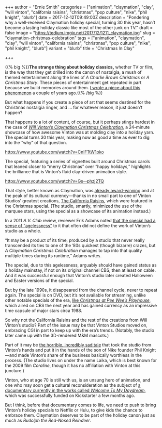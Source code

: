 +++
author = "Ernie Smith"
categories = ["animation", "claymation", "clay", "will vinton", "california raisins", "christmas", "pop culture", "nike", "phil knight", "blurb"]
date = 2017-12-12T09:49:00Z
description = "Pondering why a well-received Claymation holiday special, turning 30 this year, hasn’t become a lasting holiday classic like most of the other junk on TV."
draft = false
image = "https://tedium.imgix.net/2017/12/1211_claymation.jpg"
slug = "claymation-christmas-celebration"
tags = ["animation", "claymation", "clay", "will vinton", "california raisins", "christmas", "pop culture", "nike", "phil knight", "blurb"]
variant = "blurb"
title = "Christmas In Clay"

+++

{{% big %}}**The strange thing about holiday classics,** whether TV or film, is the way that they get drilled into the canon of nostalgia, a mush of themed entertainment along the lines of *A Charlie Brown Christmas* or *A Christmas Story*. These pieces of entertainment get repeated in part because we build memories around them. [I wrote a piece about this phenomenon](https://tedium.co/2015/12/23/christmas-nostalgia-psychology/) a couple of years ago.{{% /big %}}

But what happens if you create a piece of art that seems destined for the Christmas nostalgia ringer, and … for whatever reason, it just doesn’t happen?

That happens to a lot of content, of course, but it perhaps stings hardest in the case of [*Will Vinton’s Claymation Christmas Celebration*](http://amzn.to/2B8GWdj), a 24-minute showcase of how awesome Vinton was at molding clay into a holiday yarn. The special turns 30 this year, making now as good a time as ever to dig into the “why” of that question.

https://www.youtube.com/watch?v=CnIFTtW1pko

The special, featuring a series of vignettes built around Christmas carols that leaned closer to “merry Christmas” over “happy holidays,” highlights the brilliance  that is Vinton’s fluid clay-driven animation style. 

https://www.youtube.com/watch?v=Gs--phzj2TQ

That style, better known as Claymation, was [already award-winning](http://www.imdb.com/title/tt0071337/) and at the peak of its cultural currency—thanks in no small part to one of Vinton Studios’ greatest creations, [The California Raisins](http://www.thecaliforniaraisins.com/), which were featured in the Christmas special. (The studio, smartly, minimized the use of the marquee stars, using the special as a showcase of its animation instead.)

In a 2011 *A.V. Club* review, reviewer Erik Adams noted [that the special had a sense of “agelessness”](https://tv.avclub.com/a-claymation-christmas-celebration-1798228980) to it that often did not define the work of Vinton’s studio as a whole.

“It may be a product of its time, produced by a studio that never really transcended its ties to one of the ’80s quickest (though bizarre) crazes, but *A Claymation Christmas Celebration* manages to tap into that quality multiple times during its runtime,” Adams writes.

The special, due to this agelessness, arguably should have gained status as a holiday mainstay, if not on its original channel CBS, then at least on cable. And it was successful enough that Vinton’s studio later created Halloween and Easter versions of the special.

But by the late 1990s, it disappeared from the channel cycle, never to repeat again. The special is on DVD, but it’s not available for streaming, unlike other notable specials of the era, [like *Christmas at Pee Wee’s Playhouse*](https://www.netflix.com/title/80023921), which aired on CBS the next year and has gained currency as an impressive time capsule of major stars circa 1988. 

So why not the California Raisins and the rest of the creations from Will Vinton’s studio? Part of the issue may be that Vinton Studios moved on, embracing CGI in part to keep up with the era’s trends. (Notably, the studio later came up with the 3D-rendered M&M mascots.)

Part of it may be [the horrible, incredibly sad tale](https://priceonomics.com/how-the-father-of-claymation-lost-his-company/) that took the studio from Vinton’s hands and put it in the hands of the son of Nike founder Phil Knight—and made Vinton’s share of the business basically worthless in the process. (The studio lives on under the name Laika, which is best known for the 2009 film *Coraline*, though it has no affiliation with Vinton at this juncture.)

Vinton, who at age 70 is still with us, is an unsung hero of animation, and one who may soon get a cultural reconsideration as the subject of [a documentary currently in the works called *Welcome To My Daydream*](http://www.cartoonbrew.com/documentary-2/exclusive-first-look-will-vinton-documentary-welcome-daydream-153840.html), which was successfully funded on Kickstarter a few months ago.

But I think, before that documentary comes to life, we need to push to bring Vinton’s holiday specials to Netflix or Hulu, to give kids the chance to embrace them. Claymation deserves to be part of the holiday canon just as much as *Rudolph the Red-Nosed Reindeer*.
